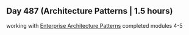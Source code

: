 ## Day 487 (Architecture Patterns  | 1.5 hours)

working with [Enterprise Architecture Patterns](https://frontendmasters.com/courses/enterprise-patterns/)
completed modules 4-5

